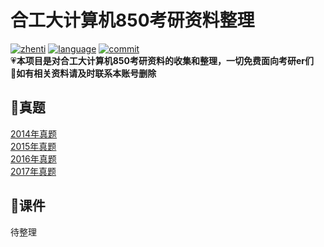 # 合工大计算机850考研资料整理

[![zhenti](https://img.shields.io/badge/%E8%80%83%E7%A0%94%E7%9C%9F%E9%A2%98-850-brightgreen)](https://github.com/HFUT-cskaoyan/zhenti)
[![language](https://img.shields.io/badge/language-c%2B%2B-orange)](#language)
[![commit](https://img.shields.io/github/last-commit/HFUT-cskaoyan/zhenti)](#commit)  
:heartpulse:**本项目是对合工大计算机850考研资料的收集和整理，一切免费面向考研er们**  
:love_letter:**如有相关资料请及时联系本账号删除**

## :pencil:真题
[2014年真题](./zhenti/2014.md)  
[2015年真题](./zhenti/2015.md)  
[2016年真题](./zhenti/2016.md)  
[2017年真题](./zhenti/2017.md)  

## :newspaper:课件

待整理

